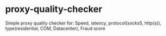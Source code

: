 # proxy-quality-checker
Simple proxy quality checker for: Speed, latency, protocol(socks5, http(s)), type(residential, COM, Datacenter), Fraud score
